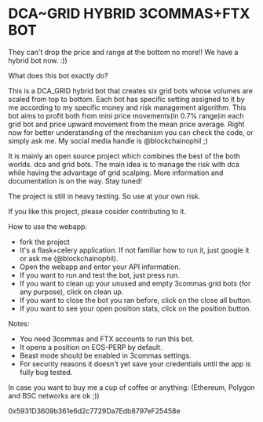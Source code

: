 # DCA~GRID HYBRID 3COMMAS+FTX BOT

They can't drop the price and range at the bottom no more!! We have a hybrid bot now. :))

What does this bot exactly do?

This is a DCA_GRID hybrid bot that creates six grid bots whose volumes are scaled from top to bottom. Each bot has specific setting assigned to it by me according to my specific money and risk management algorithm. This bot aims to profit both from mini price movements(in 0.7% range)in each grid bot and price upward movement from the mean price average.
Right now for better understanding of the mechanism you can check the code, or simply ask me. My social media handle is @blockchainophil ;)

It is mainly an open source project which combines the best of the both worlds. dca and grid bots. The main idea is to manage the risk with dca while having the advantage of grid scalping. More information and documentation is on the way. Stay tuned!

The project is still in heavy testing. So use at your own risk.

If you like this project, please cosider contributing to it.

How to use the webapp:

* fork the project
* It's a flask+celery application. If not familiar how to run it, just google it or ask me (@blockchainophil).
* Open the webapp and enter your API information.
* If you want to run and test the bot, just press run.
* If you want to clean up your unused and empty 3commas grid bots (for any purpose), click on clean up.
* If you want to close the bot you ran before, click on the close all button.
* If you want to see your open position stats, click on the position button.

Notes:
* You need 3commas and FTX accounts to run this bot.
* It opens a position on EOS-PERP by default.
* Beast mode should be enabled in 3commas settings.
* For security reasons it doesn't yet save your credentials until the app is fully bug tested.

In case you want to buy me a cup of coffee or anything:
(Ethereum, Polygon and BSC networks are ok ;))

0x5931D3609b361e6d2c7729Da7Edb8797eF25458e
